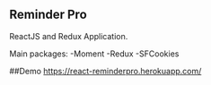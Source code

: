 ## Reminder Pro

ReactJS and Redux Application.

Main packages:
-Moment
-Redux
-SFCookies

##Demo
https://react-reminderpro.herokuapp.com/
